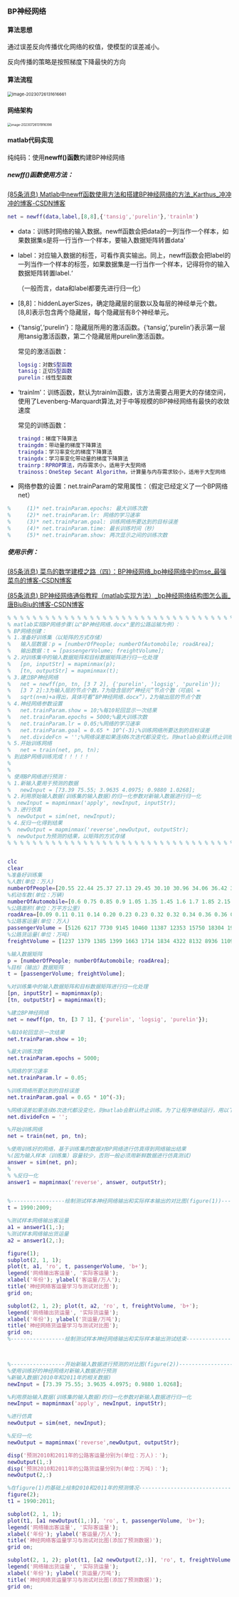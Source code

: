 ### BP神经网络

#### 算法思想

通过误差反向传播优化网络的权值，使模型的误差减小。

反向传播的策略是按照梯度下降最快的方向

#### 算法流程

<img src="https://raw.githubusercontent.com/fograinwater/PicGo-img/master/image-20230726131616661.png" alt="image-20230726131616661" style="zoom:67%;" />

#### 网络架构

<img src="https://raw.githubusercontent.com/fograinwater/PicGo-img/master/image-20230726131916398.png" alt="image-20230726131916398" style="zoom:50%;" />



#### matlab代码实现

纯纯码：使用**newff()函数**构建BP神经网络

##### newff()函数使用方法：

[(85条消息) Matlab中newff函数使用方法和搭建BP神经网络的方法_Karthus_冲冲冲的博客-CSDN博客](https://blog.csdn.net/weixin_44248258/article/details/122064776)

```matlab
net = newff(data,label,[8,8],{'tansig','purelin'},'trainlm')
```

- data：训练时网络的输入数据。newff函数会把data的一列当作一个样本，如果数据集s是将一行当作一个样本，要输入数据矩阵转置data'

- label：对应输入数据的标签，可看作真实输出。同上，newff函数会把label的一列当作一个样本的标签，如果数据集是一行当作一个样本，记得将你的输入数据矩阵转置label.‘

  （一般而言，data和label都要先进行归一化）

- [8,8]：hiddenLayerSizes，确定隐藏层的层数以及每层的神经单元个数。[8,8]表示包含两个隐藏层，每个隐藏层有8个神经单元。

- {‘tansig’,‘purelin’}：隐藏层所用的激活函数。{‘tansig’,‘purelin’}表示第一层用tansig激活函数，第二个隐藏层用purelin激活函数。

  常见的激活函数：

  ```matlab
  logsig：对数S型函数
  tansig：正切S型函数
  purelin：线性型函数
  ```

- ‘trainlm’：训练函数，默认为trainlm函数，该方法需要占用更大的存储空间，使用了Levenberg-Marquardt算法,对于中等规模的BP神经网络有最快的收敛速度

  常见的训练函数： 

  ```matlab
  traingd：梯度下降算法
  traingdm：带动量的梯度下降算法
  traingda：学习率变化的梯度下降算法
  traingdx：学习率变化带动量的梯度下降算法
  trainrp：RPROP算法，内存需求小，适用于大型网络
  trainoss：OneStep Secant Algorithm，计算量与内存需求较小，适用于大型网络
  ```

-  网络参数的设置：net.trainParam的常用属性：（假定已经定义了一个BP网络net） 
  ```matlab
  %     (1)* net.trainParam.epochs: 最大训练次数 
  %     (2)* net.trainParam.lr: 网络的学习速率 
  %     (3)* net.trainParam.goal: 训练网络所要达到的目标误差 
  %     (4)* net.trainParam.time: 最长训练时间（秒）
  %     (5)* net.trainParam.show: 两次显示之间的训练次数 
  ```



##### 使用示例：

[(85条消息) 菜鸟的数学建模之路（四）：BP神经网络_bp神经网络中的mse_最强菜鸟的博客-CSDN博客](https://blog.csdn.net/qq_40298902/article/details/100903964)

[(85条消息) BP神经网络通俗教程（matlab实现方法）_bp神经网络结构图怎么画_唐BiuBiu的博客-CSDN博客](https://blog.csdn.net/tangbiubiu/article/details/108417780)

```matlab
% % % % % % % % % % % % % % % % % % % % % % % % % % % % % % % % % % % % % % % % % % % % % % % % % % % % 
% matlab实现BP网络步骤(以"BP神经网络.docx"里的公路运输为例)：
% BP网络创建：
% 1.准备好训练集（以矩阵的方式存储）
%   输入层数据：p = [numberOfPeople; numberOfAutomobile; roadArea];
%   输出数据：t = [passengerVolume; freightVolume];
% 2.对训练集中的输入数据矩阵和目标数据矩阵进行归一化处理
%   [pn, inputStr] = mapminmax(p);
%   [tn, outputStr] = mapminmax(t);
% 3.建立BP神经网络
%   net = newff(pn, tn, [3 7 2], {'purelin', 'logsig', 'purelin'});
%   [3 7 2]:3为输入层的节点个数，7为隐含层的“神经元”节点个数（可由l =
%   sqrt(n+m)+a得出，具体可看“BP神经网络.docx”），2为输出层的节点个数
% 4.神经网络参数设置
%   net.trainParam.show = 10;%每10轮回显示一次结果
%   net.trainParam.epochs = 5000;%最大训练次数
%   net.trainParam.lr = 0.05;%网络的学习速率
%   net.trainParam.goal = 0.65 * 10^(-3);%训练网络所要达到的目标误差
%   net.divideFcn = '';%网络误差如果连续6次迭代都没变化，则matlab会默认终止训练。为了让程序继续运行，用以下命令取消这条设置
% 5.开始训练网络
%   net = train(net, pn, tn);
% 到此BP网络训练完成！！！！！
% 
% 
% 使用BP网络进行预测：
% 1.新输入要用于预测的数据
%   newInput = [73.39 75.55; 3.9635 4.0975; 0.9880 1.0268]; 
% 2.利用原始输入数据(训练集的输入数据)的归一化参数对新输入数据进行归一化
%  newInput = mapminmax('apply', newInput, inputStr);
% 3.进行仿真
%  newOutput = sim(net, newInput);
% 4.反归一化得到结果
%  newOutput = mapminmax('reverse',newOutput, outputStr);
%  newOutput为预测的结果，以矩阵的方式存储
% % % % % % % % % % % % % % % % % % % % % % % % % % % % % % % % % % % % % % % % % % % % % % % % % % % % 


clc
clear
%准备好训练集
%人数(单位：万人)
numberOfPeople=[20.55 22.44 25.37 27.13 29.45 30.10 30.96 34.06 36.42 38.09 39.13 39.99 41.93 44.59 47.30 52.89 55.73 56.76 59.17 60.63];
%机动车数(单位：万辆)
numberOfAutomobile=[0.6 0.75 0.85 0.9 1.05 1.35 1.45 1.6 1.7 1.85 2.15 2.2 2.25 2.35 2.5 2.6 2.7 2.85 2.95 3.1];
%公路面积(单位：万平方公里)
roadArea=[0.09 0.11 0.11 0.14 0.20 0.23 0.23 0.32 0.32 0.34 0.36 0.36 0.38 0.49 0.56 0.59 0.59 0.67 0.69 0.79];
%公路客运量(单位：万人)
passengerVolume = [5126 6217 7730 9145 10460 11387 12353 15750 18304 19836 21024 19490 20433 22598 25107 33442 36836 40548 42927 43462];
%公路货运量(单位：万吨)
freightVolume = [1237 1379 1385 1399 1663 1714 1834 4322 8132 8936 11099 11203 10524 11115 13320 16762 18673 20724 20803 21804];

%输入数据矩阵
p = [numberOfPeople; numberOfAutomobile; roadArea];
%目标（输出）数据矩阵
t = [passengerVolume; freightVolume];

%对训练集中的输入数据矩阵和目标数据矩阵进行归一化处理
[pn, inputStr] = mapminmax(p);
[tn, outputStr] = mapminmax(t);

%建立BP神经网络
net = newff(pn, tn, [3 7 1], {'purelin', 'logsig', 'purelin'});

%每10轮回显示一次结果
net.trainParam.show = 10;

%最大训练次数
net.trainParam.epochs = 5000;

%网络的学习速率
net.trainParam.lr = 0.05;

%训练网络所要达到的目标误差
net.trainParam.goal = 0.65 * 10^(-3);

%网络误差如果连续6次迭代都没变化，则matlab会默认终止训练。为了让程序继续运行，用以下命令取消这条设置
net.divideFcn = '';

%开始训练网络
net = train(net, pn, tn);

%使用训练好的网络，基于训练集的数据对BP网络进行仿真得到网络输出结果
%(因为输入样本（训练集）容量较少，否则一般必须用新鲜数据进行仿真测试)
answer = sim(net, pn);
% 
% %反归一化
answer1 = mapminmax('reverse', answer, outputStr);


%-----------------绘制测试样本神经网络输出和实际样本输出的对比图(figure(1))--------------------
t = 1990:2009;

%测试样本网络输出客运量
a1 = answer1(1,:); 
%测试样本网络输出货运量
a2 = answer1(2,:);

figure(1);
subplot(2, 1, 1); 
plot(t, a1, 'ro', t, passengerVolume, 'b+');
legend('网络输出客运量', '实际客运量');
xlabel('年份'); ylabel('客运量/万人');
title('神经网络客运量学习与测试对比图');
grid on;

subplot(2, 1, 2); plot(t, a2, 'ro', t, freightVolume, 'b+');
legend('网络输出货运量', '实际货运量');
xlabel('年份'); ylabel('货运量/万吨');
title('神经网络货运量学习与测试对比图');
grid on;
%-----------------绘制测试样本神经网络输出和实际样本输出测试结束--------------------



%-----------------开始新输入数据进行预测的对比图(figure(2))--------------------
%使用训练好的神经网络对新输入数据进行预测
%新输入数据(2010年和2011年的相关数据)
newInput = [73.39 75.55; 3.9635 4.0975; 0.9880 1.0268]; 

%利用原始输入数据(训练集的输入数据)的归一化参数对新输入数据进行归一化
newInput = mapminmax('apply', newInput, inputStr);

%进行仿真
newOutput = sim(net, newInput);

%反归一化
newOutput = mapminmax('reverse',newOutput, outputStr);

disp('预测2010和2011年的公路客运量分别为(单位：万人)：');
newOutput(1,:)
disp('预测2010和2011年的公路货运量分别为(单位：万吨)：');
newOutput(2,:)

%在figure(1)的基础上绘制2010和2011年的预测情况-------------------------------------------------------
figure(2);
t1 = 1990:2011;

subplot(2, 1, 1); 
plot(t1, [a1 newOutput(1,:)], 'ro', t, passengerVolume, 'b+');
legend('网络输出客运量', '实际客运量');
xlabel('年份'); ylabel('客运量/万人');
title('神经网络客运量学习与测试对比图(添加了预测数据)');
grid on;

subplot(2, 1, 2); plot(t1, [a2 newOutput(2,:)], 'ro', t, freightVolume, 'b+');
legend('网络输出货运量', '实际货运量');
xlabel('年份'); ylabel('货运量/万吨');
title('神经网络货运量学习与测试对比图(添加了预测数据)');
grid on;
```

